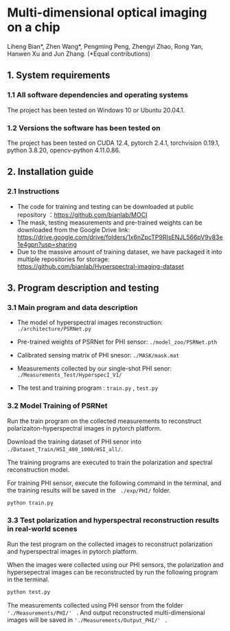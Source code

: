 # Multi-dimensional optical imaging on a chip

Liheng Bian\*, Zhen Wang\*, Pengming Peng, Zhengyi Zhao, Rong Yan, Hanwen Xu and Jun Zhang. (*Equal contributions)



## 1. System requirements

### 1.1 All software dependencies and operating systems

The project has been tested on Windows 10 or Ubuntu 20.04.1.

### 1.2 Versions the software has been tested on

The project has been tested on CUDA 12.4, pytorch 2.4.1, torchvision 0.19.1,  python 3.8.20, opencv-python 4.11.0.86. 



## 2. Installation guide

### 2.1 Instructions

- The code for training and testing can be downloaded at public repository ：https://github.com/bianlab/MOCI
- The mask, testing measurements and pre-trained weights can be downloaded from the Google Drive link: https://drive.google.com/drive/folders/1x6nZpcTP9RIsENJL566pV9v83e1e4gpn?usp=sharing
- Due to the massive amount of training dataset, we have packaged it into multiple repositories for storage: https://github.com/bianlab/Hyperspectral-imaging-dataset



## 3. Program description and testing

### 3.1 Main program and data description

- The model of hyperspectral images reconstruction:  `./architecture/PSRNet.py` 

- Pre-trained weights of PSRNet for PHI sensor:   `./model_zoo/PSRNet.pth` 

- Calibrated sensing matrix of PHI snesor:   `./MASK/mask.mat` 

- Measurements collected by our single-shot PHI senor:   `./Measurements_Test/HyperspecI_V1/` 

- The test and training program :    `train.py` , `test.py` 

  

### 3.2 Model Training of PSRNet

Run the train program on the collected measurements to reconstruct polarizaiton-hyperspectral images in pytorch platform.

Download the training dataset of PHI senor into ` ./Dataset_Train/HSI_400_1000/HSI_all/`. 

The training programs are executed to train the polarization and spectral reconstruction model. 

For training PHI sensor,  execute the following command in the terminal, and the training results will be saved in the ` ./exp/PHI/` folder.

```python
python train.py 
```



### 3.3 Test polarization and hyperspectral reconstruction results in real-world scenes

Run the test program on the collected images to reconstruct polarization and hyperspectral images in pytorch platform.

When the images were collected using our PHI sensors,  the polarization and hypersepectral images can be reconstructed by run the following program in the terminal.

```python
python test.py
```

The measurements collected using PHI sensor from the folder  `'./Measurements/PHI/' `  . And output reconstructed multi-dimensional images  will be saved in  `'./Measurements/Output_PHI/' `  .



